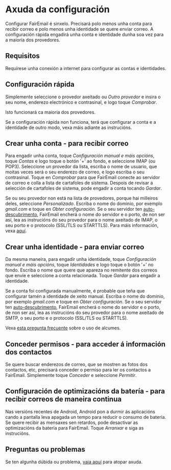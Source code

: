 # Axuda da configuración

Configurar FairEmail é sinxelo. Precisará polo menos unha conta para recibir correo e polo menos unha identidade se quere enviar correo. A configuración rápida engadirá unha conta e identidade dunha soa vez para a maioría dos provedores.

## Requisitos

Requírese unha conexión a internet para configurar as contas e identidades.

## Configuración rápida

Simplemente seleccione o provedor axeitado ou *Outro provedor* e insira o seu nome, enderezo electrónico e contrasinal, e logo toque *Comprobar*.

Isto funcionará ca maioría dos provedores.

Se a configuración rápida non funciona, terá que configurar a conta e a identidade de outro modo, vexa máis adiante as instrucións.

## Crear unha conta - para recibir correo

Para engadir unha conta, toque *Configuración manual e máis opcións*, toque *Contas* e logo toque o botón '+' ao fondo, e seleccione IMAP (ou POP3). Seleccione un provedor da lista, escriba o nome de usuario, que moitas veces será o seu enderezo de correo, e logo escriba o seu contrasinal. Toque en *Comprobar* para que FairEmail conecte ao servidor de correo e colla a lista de cartafoles de sistema. Despois de revisar a selección de cartafoles de sistema, pode engadir a conta tocando *Gardar*.

Se ou seu provedor non está na lista de provedores, porque hai milleiros deles, seleccione *Personalizado*. Escriba o nome do dominio, por exemplo *gmail.com* e toque en *Obter configuración*. Se o seu servidor ten [auto-descubrimento](https://tools.ietf.org/html/rfc6186), FairEmail encherá o nome do servidor e o porto, de non ser así, lea as instrucións do seu provedor para o nome axeitado de IMAP, o seu porto e o protocolo (SSL/TLS ou STARTTLS). Para máis información, vexa [aquí](https://github.com/34j/FairEmailFree/blob/master/FAQ.md#authorizing-accounts).

## Crear unha identidade - para enviar correo

Da mesma maneira, para engadir unha identidade, toque *Configuración manual e máis opcións*, toque *Identidades* e logo toque o botón '+' no fondo. Escriba o nome que quere que apareza no remitente dos correos que envíe e seleccione a conta relacionada. Toque *Gardar* para engadir a identidade.

Se a conta foi configurada manualmente, é probable que teña que configurar tamén a identidade de xeito manual. Escriba o nome do dominio, por exemplo *gmail.com* e toque en *Obter configuración*. Se o seu servidor ten [auto-descubrimento](https://tools.ietf.org/html/rfc6186), FairEmail encherá o nome do servidor e o porto, de non ser así, lea as instrucións do seu provedor para o nome axeitado de SMTP, o seu porto e o protocolo (SSL/TLS ou STARTTLS).

Vexa [esta pregunta frecuente](https://github.com/34j/FairEmailFree/blob/master/FAQ.md#FAQ9) sobre o uso de alcumes.

## Conceder permisos - para acceder á información dos contactos

Se quere buscar enderezos de correo, que se mostren as fotos dos contactos, etc, precisará conceder o permiso para ler os contactos a FairEmail. Simplemente toque *Conceder* e seleccione *Permitir*.

## Configuración de optimizacións da batería - para recibir correos de maneira continua

Nas versións recentes de Android, Android pon a durmir ás aplicacións cando a pantalla leva apagada un tempo para reducir o consumo de batería. Se quere recibir as mensaxes sen retardos, pode desactivar as optimizacións da batería para FairEmail. Toque *Arranxar* e siga as instrucións.

## Preguntas ou problemas

Se ten algunha dúbida ou problema, [vaia aquí](https://github.com/34j/FairEmailFree/blob/master/FAQ.md) para atopar axuda.